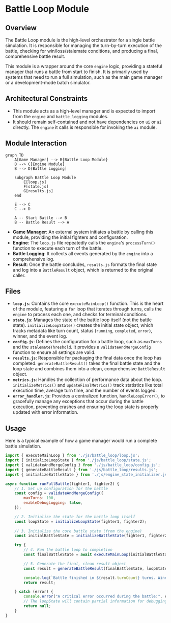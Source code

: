 # Battle Loop Module

## Overview

The Battle Loop module is the high-level orchestrator for a single battle simulation. It is responsible for managing the turn-by-turn execution of the battle, checking for win/loss/stalemate conditions, and producing a final, comprehensive battle result.

This module is a wrapper around the core `engine` logic, providing a stateful manager that runs a battle from start to finish. It is primarily used by systems that need to run a full simulation, such as the main game manager or a development-mode batch simulator.

## Architectural Constraints

- This module acts as a high-level manager and is expected to import from the `engine` and `battle_logging` modules.
- It should remain self-contained and not have dependencies on `ui` or `ai` directly. The `engine` it calls is responsible for invoking the `ai` module.

## Module Interaction

```mermaid
graph TD
    A[Game Manager] --> B{Battle Loop Module}
    B --> C[Engine Module]
    B --> D[Battle Logging]

    subgraph Battle Loop Module
        E[loop.js]
        F[state.js]
        G[results.js]
    end

    E --> C
    C --> D

    A -- Start Battle --> B
    B -- Battle Result --> A
```

- **Game Manager**: An external system initiates a battle by calling this module, providing the initial fighters and configuration.
- **Engine**: The `loop.js` file repeatedly calls the `engine`'s `processTurn()` function to execute each turn of the battle.
- **Battle Logging**: It collects all events generated by the `engine` into a comprehensive log.
- **Result**: Once the battle concludes, `results.js` formats the final state and log into a `BattleResult` object, which is returned to the original caller.

## Files

-   **`loop.js`**: Contains the core `executeMainLoop()` function. This is the heart of the module, featuring a `for` loop that iterates through turns, calls the `engine` to process each one, and checks for terminal conditions.
-   **`state.js`**: Manages the state of the battle loop itself (not the battle state). `initializeLoopState()` creates the initial state object, which tracks metadata like turn count, status (`running`, `completed`, `error`), winner, and the event log.
-   **`config.js`**: Defines the configuration for a battle loop, such as `maxTurns` and the `stalemateThreshold`. It provides a `validateAndMergeConfig` function to ensure all settings are valid.
-   **`results.js`**: Responsible for packaging the final data once the loop has completed. `generateBattleResult()` takes the final battle state and the loop state and combines them into a clean, comprehensive `BattleResult` object.
-   **`metrics.js`**: Handles the collection of performance data about the loop. `initializeMetrics()` and `updateFinalMetrics()` track statistics like total execution time, average turn time, and the number of events logged.
-   **`error_handler.js`**: Provides a centralized function, `handleLoopError()`, to gracefully manage any exceptions that occur during the battle execution, preventing crashes and ensuring the loop state is properly updated with error information.

## Usage

Here is a typical example of how a game manager would run a complete battle simulation.

```javascript
import { executeMainLoop } from './js/battle_loop/loop.js';
import { initializeLoopState } from './js/battle_loop/state.js';
import { validateAndMergeConfig } from './js/battle_loop/config.js';
import { generateBattleResult } from './js/battle_loop/results.js';
import { initializeBattleState } from './js/engine_state_initializer.js';

async function runFullBattle(fighter1, fighter2) {
    // 1. Set up configuration for the battle
    const config = validateAndMergeConfig({
        maxTurns: 100,
        enableDebugLogging: false,
    });

    // 2. Initialize the state for the battle loop itself
    const loopState = initializeLoopState(fighter1, fighter2);
    
    // 3. Initialize the core battle state (from the engine)
    const initialBattleState = initializeBattleState(fighter1, fighter2, 'some_location');

    try {
        // 4. Run the battle loop to completion
        const finalBattleState = await executeMainLoop(initialBattleState, config, loopState);

        // 5. Generate the final, clean result object
        const result = generateBattleResult(finalBattleState, loopState);

        console.log(`Battle finished in ${result.turnCount} turns. Winner: ${result.winnerId}`);
        return result;

    } catch (error) {
        console.error("A critical error occurred during the battle:", error);
        // The loopState will contain partial information for debugging
        return null;
    }
} 